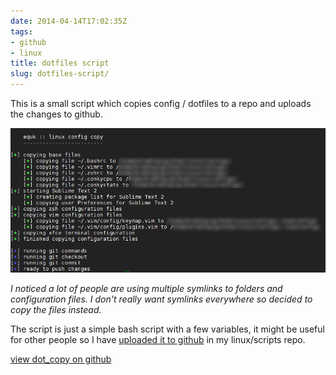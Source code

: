 ```yaml
---
date: 2014-04-14T17:02:35Z
tags:
- github
- linux
title: dotfiles script
slug: dotfiles-script/
---
```


This is a small script which copies config / dotfiles to a repo and uploads the changes to github.

![dotfiles_copy](../_media/images/2014/Apr/dotfiles_copy.png)

*I noticed a lot of people are using multiple symlinks to folders and configuration files.
I don't really want symlinks everywhere so decided to copy the files instead.*

The script is just a simple bash script with a few variables, it might be useful for other people so I have <a href="https://github.com/equk/linux/blob/master/scripts/dot_copy.sh" target="_blank">uploaded it to github</a> in my linux/scripts repo.

<a href="https://github.com/equk/linux/blob/master/scripts/dot_copy.sh" target="_blank"><i class="fa-brands fa-github"></i> view dot_copy on github</a>